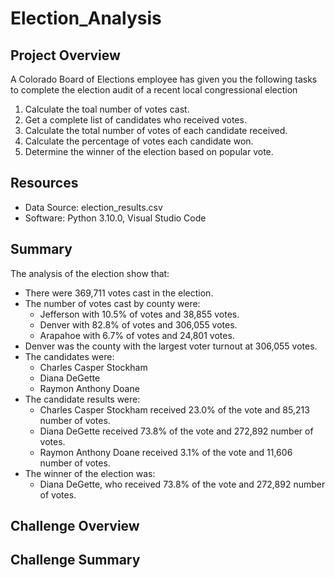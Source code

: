 # Election_Analysis

## Project Overview
A Colorado Board of Elections employee has given you the following tasks to complete the election audit of a recent local congressional election

1. Calculate the toal number of votes cast.
2. Get a complete list of candidates who received votes.
3. Calculate the total number of votes of each candidate received.
4. Calculate the percentage of votes each candidate won.
5. Determine the winner of the election based on popular vote.

## Resources
- Data Source: election_results.csv
- Software: Python 3.10.0, Visual Studio  Code

## Summary
The analysis of the election show that:
- There were 369,711 votes cast in the election.
- The number of votes cast by county were:
  - Jefferson with 10.5% of votes and 38,855 votes.
  - Denver with 82.8% of votes and 306,055 votes.
  - Arapahoe with 6.7% of votes and 24,801 votes.
- Denver was the county with the largest voter turnout at 306,055 votes.
- The candidates were:
  - Charles Casper Stockham
  - Diana DeGette
  - Raymon Anthony Doane
- The candidate results were:
  - Charles Casper Stockham received 23.0% of the vote and 85,213 number of votes.
  - Diana DeGette received 73.8% of the vote and 272,892 number of votes.
  - Raymon Anthony Doane received 3.1% of the vote and 11,606 number of votes.
- The winner of the election was:
  - Diana DeGette, who received 73.8% of the vote and 272,892 number of votes.

## Challenge Overview

## Challenge Summary
